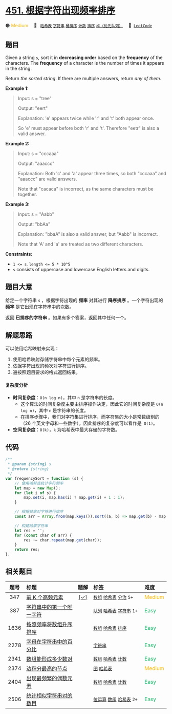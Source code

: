 # [451. 根据字符出现频率排序](https://leetcode.com/problems/sort-characters-by-frequency)

🟠 <font color=#ffb800>Medium</font>&emsp; 🔖&ensp; [`哈希表`](/leetcode/outline/tag/hash-table.md) [`字符串`](/leetcode/outline/tag/string.md) [`桶排序`](/leetcode/outline/tag/bucket-sort.md) [`计数`](/leetcode/outline/tag/counting.md) [`排序`](/leetcode/outline/tag/sorting.md) [`堆（优先队列）`](/leetcode/outline/tag/heap-priority-queue.md)&emsp; 🔗&ensp;[`LeetCode`](https://leetcode.com/problems/sort-characters-by-frequency)

## 题目

Given a string `s`, sort it in **decreasing order** based on the **frequency**
of the characters. The **frequency** of a character is the number of times it
appears in the string.

Return _the sorted string_. If there are multiple answers, return _any of
them_.

**Example 1:**

> Input: s = "tree"
>
> Output: "eert"
>
> Explanation: 'e' appears twice while 'r' and 't' both appear once.
>
> So 'e' must appear before both 'r' and 't'. Therefore "eetr" is also a valid answer.

**Example 2:**

> Input: s = "cccaaa"
>
> Output: "aaaccc"
>
> Explanation: Both 'c' and 'a' appear three times, so both "cccaaa" and "aaaccc" are valid answers.
>
> Note that "cacaca" is incorrect, as the same characters must be together.

**Example 3:**

> Input: s = "Aabb"
>
> Output: "bbAa"
>
> Explanation: "bbaA" is also a valid answer, but "Aabb" is incorrect.
>
> Note that 'A' and 'a' are treated as two different characters.

**Constraints:**

- `1 <= s.length <= 5 * 10^5`
- `s` consists of uppercase and lowercase English letters and digits.

## 题目大意

给定一个字符串 `s` ，根据字符出现的 **频率** 对其进行 **降序排序** 。一个字符出现的 **频率** 是它出现在字符串中的次数。

返回 **已排序的字符串** 。如果有多个答案，返回其中任何一个。

## 解题思路

可以使用哈希映射来实现：

1. 使用哈希映射存储字符串中每个元素的频率。
2. 依据字符出现的频次对字符进行排序。
3. 遍按照题目要求的格式返回结果。

#### 复杂度分析

- **时间复杂度**：`O(n log n)`，其中 `n` 是字符串的长度。
  - 这个算法的时间复杂度主要由排序操作决定，因此它的时间复杂度是 `O(n log n)`，其中 `n` 是字符串的长度。
  - 在排序步骤中，我们对字符集进行排序，而字符集的大小是常数级别的（26 个英文字母和一些数字），因此排序的复杂度可以看作是` O(1)`。
- **空间复杂度**：`O(k)`，`k` 为哈希表中最大存储的字符数。

## 代码

```javascript
/**
 * @param {string} s
 * @return {string}
 */
var frequencySort = function (s) {
	// 使用哈希表统计字符频率
	let map = new Map();
	for (let i of s) {
		map.set(i, map.has(i) ? map.get(i) + 1 : 1);
	}

	// 根据频率对字符进行排序
	const arr = Array.from(map.keys()).sort((a, b) => map.get(b) - map.get(a));

	// 构建结果字符串
	let res = '';
	for (const char of arr) {
		res += char.repeat(map.get(char));
	}
	return res;
};
```

## 相关题目

<!-- prettier-ignore -->
| 题号 | 标题 | 题解 | 标签 | 难度 |
| :------: | :------ | :------: | :------ | :------ |
| 347 | [前 K 个高频元素](https://leetcode.com/problems/top-k-frequent-elements) | [[✓]](/leetcode/problem/0347.md) |  [`数组`](/leetcode/outline/tag/array.md) [`哈希表`](/leetcode/outline/tag/hash-table.md) [`分治`](/leetcode/outline/tag/divide-and-conquer.md) `5+` | <font color=#ffb800>Medium</font> |
| 387 | [字符串中的第一个唯一字符](https://leetcode.com/problems/first-unique-character-in-a-string) |  |  [`队列`](/leetcode/outline/tag/queue.md) [`哈希表`](/leetcode/outline/tag/hash-table.md) [`字符串`](/leetcode/outline/tag/string.md) `1+` | <font color=#15bd66>Easy</font> |
| 1636 | [按照频率将数组升序排序](https://leetcode.com/problems/sort-array-by-increasing-frequency) |  |  [`数组`](/leetcode/outline/tag/array.md) [`哈希表`](/leetcode/outline/tag/hash-table.md) [`排序`](/leetcode/outline/tag/sorting.md) | <font color=#15bd66>Easy</font> |
| 2278 | [字母在字符串中的百分比](https://leetcode.com/problems/percentage-of-letter-in-string) |  |  [`字符串`](/leetcode/outline/tag/string.md) | <font color=#15bd66>Easy</font> |
| 2341 | [数组能形成多少数对](https://leetcode.com/problems/maximum-number-of-pairs-in-array) |  |  [`数组`](/leetcode/outline/tag/array.md) [`哈希表`](/leetcode/outline/tag/hash-table.md) [`计数`](/leetcode/outline/tag/counting.md) | <font color=#15bd66>Easy</font> |
| 2374 | [边积分最高的节点](https://leetcode.com/problems/node-with-highest-edge-score) |  |  [`图`](/leetcode/outline/tag/graph.md) [`哈希表`](/leetcode/outline/tag/hash-table.md) | <font color=#ffb800>Medium</font> |
| 2404 | [出现最频繁的偶数元素](https://leetcode.com/problems/most-frequent-even-element) |  |  [`数组`](/leetcode/outline/tag/array.md) [`哈希表`](/leetcode/outline/tag/hash-table.md) [`计数`](/leetcode/outline/tag/counting.md) | <font color=#15bd66>Easy</font> |
| 2506 | [统计相似字符串对的数目](https://leetcode.com/problems/count-pairs-of-similar-strings) |  |  [`位运算`](/leetcode/outline/tag/bit-manipulation.md) [`数组`](/leetcode/outline/tag/array.md) [`哈希表`](/leetcode/outline/tag/hash-table.md) `2+` | <font color=#15bd66>Easy</font> |

<style>
.blue {
    background-color: #096dd9;
    padding: 0.25rem 0.5rem;
    margin: 0;
    font-size: 0.85em;
    border-radius: 3px;
    color: white;
    font-weight: 500;
}
table th:first-of-type { width: 10%; }
table th:nth-of-type(2) { width: 35%; }
table th:nth-of-type(3) { width: 10%; }
table th:nth-of-type(4) { width: 35%; }
table th:nth-of-type(5) { width: 10%; }
</style>

